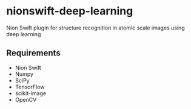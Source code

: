 # nionswift-deep-learning
Nion Swift plugin for structure recognition in atomic scale images using deep learning

Requirements
------------

* Nion Swift
* Numpy
* SciPy
* TensorFlow
* scikit-image
* OpenCV
